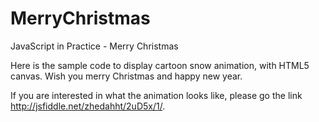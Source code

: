 MerryChristmas
============

JavaScript in Practice - Merry Christmas

Here is the sample code to display cartoon snow animation, with HTML5 canvas. Wish you merry Christmas and happy new year.

If you are interested in what the animation looks like, please go the link http://jsfiddle.net/zhedahht/2uD5x/1/.
